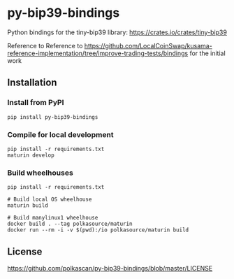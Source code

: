 # py-bip39-bindings
Python bindings for the tiny-bip39 library: https://crates.io/crates/tiny-bip39

Reference to Reference to https://github.com/LocalCoinSwap/kusama-reference-implementation/tree/improve-trading-tests/bindings for the initial work 

## Installation

### Install from PyPI

```
pip install py-bip39-bindings
```

### Compile for local development

```
pip install -r requirements.txt
maturin develop
```
### Build wheelhouses
```
pip install -r requirements.txt

# Build local OS wheelhouse
maturin build

# Build manylinux1 wheelhouse
docker build . --tag polkasource/maturin
docker run --rm -i -v $(pwd):/io polkasource/maturin build

```

## License
https://github.com/polkascan/py-bip39-bindings/blob/master/LICENSE
